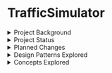 # TrafficSimulator

<details>
<summary>Project Background</summary>
The Capstone Project for the Computer Science program at UMGC.
A concurrent Java program written using Threads, Listeners, and Event Handlers.
TrafficLightDescription.PDF is where interested parties may find additional assignment details. 
</details>

<details>
<summary>Project Status</summary>
This project is in maintenance phase. Original project requirements have been met. Please see TrafficLightDescription.PDF for original requirements.
</details>

<details>
<summary>Planned Changes</summary>
  - Change landing page to display time on initial load
  - Add Dark Mode
  - Add in-context help
  - Change panels in UI to display many more components at a time
  - Fix TrafficLight bug (Does not stop on STOP) only stops being displayed
  - Add application exit on STOP press
</details>

<details>
<summary>Design Patterns Explored</summary>
  - Builder Pattern<br>
  - Command Pattern<br>
  - Singleton Pattern<br>
  - Strategy Pattern<br>
  - MVC Pattern<br>
</details>

<details>
<summary>Concepts Explored</summary>
<summary>Processing</summary>
  * Concurrent Processing<br>
  * Multi Threaded Processing<br>
  * Real Time Processing<br>
<summary>Application Architechture</summary>
  * Distributed Applications<br>
  * Monolothic Applications<br> 
  * Monotask Architectures<br>
  * Multitask Architectures<br>
</details>
  







